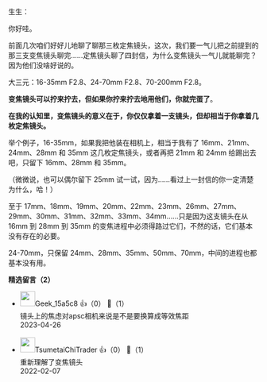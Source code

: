 生生：

你好哇。

前面几次咱们好好儿地聊了聊那三枚定焦镜头，这次，我们要一气儿把之前提到的那三支变焦镜头聊完……定焦镜头聊了四封信，为什么变焦镜头一气儿就能聊完？因为他们没啥好说的。

大三元：16-35mm F2.8、24-70mm F2.8、70-200mm F2.8。

**变焦镜头可以拧来拧去，但如果你拧来拧去地用他们，你就完蛋了**。

**在我的认知里，变焦镜头的意义在于，你仅仅拿着一支镜头，但却相当于你拿着几枚定焦镜头。**

举个例子，16-35mm，如果我把他装在相机上，相当于我有了 16mm、21mm、24mm、28mm 和 35mm 这几枚定焦镜头，或者再把 21mm 和 24mm 给踢出去吧，只留下 16mm、28mm 和 35mm。

（微微说，也可以偶尔留下 25mm 试一试，因为……看过上一封信的你一定清楚为什么，哈！）

至于 17mm、18mm、19mm、20mm、22mm、23mm、26mm、27mm、29mm、30mm、31mm、32mm、33mm、34mm……只是因为这支镜头在从 16mm 到 28mm 到 35mm 的变焦进程中必须得路过它们，不然的话，它们基本没有存在的必要。

24-70mm，只保留 24mm、28mm、35mm、50mm、70mm，中间的进程也都基本没有用。
<div><strong>精选留言（2）</strong></div><ul>
<li><img src="" width="30px"><span>Geek_15a5c8</span> 👍（0） 💬（1）<div>镜头上的焦虑对apsc相机来说是不是要换算成等效焦距</div>2023-04-26</li><br/><li><img src="https://static001.geekbang.org/account/avatar/00/0f/a2/0a/50f3c331.jpg" width="30px"><span>TsumetaiChiTrader</span> 👍（0） 💬（1）<div>重新理解了变焦镜头</div>2022-02-07</li><br/>
</ul>